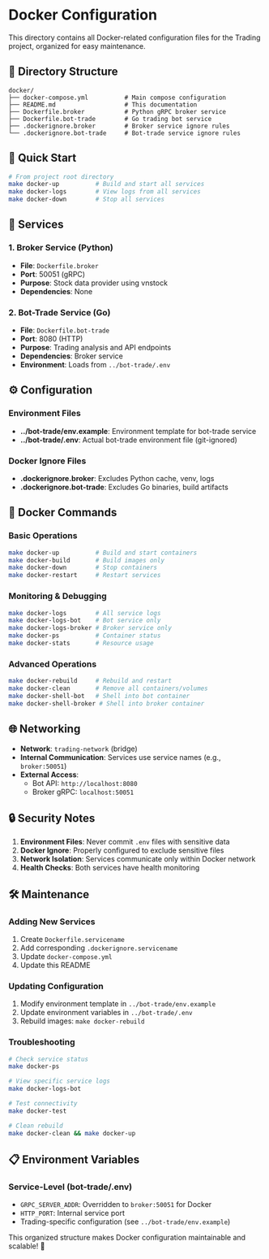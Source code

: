# Docker Configuration

This directory contains all Docker-related configuration files for the Trading project, organized for easy maintenance.

## 📁 Directory Structure

```
docker/
├── docker-compose.yml          # Main compose configuration
├── README.md                   # This documentation
├── Dockerfile.broker           # Python gRPC broker service
├── Dockerfile.bot-trade        # Go trading bot service
├── .dockerignore.broker        # Broker service ignore rules
└── .dockerignore.bot-trade     # Bot-trade service ignore rules
```

## 🚀 Quick Start

```bash
# From project root directory
make docker-up          # Build and start all services
make docker-logs        # View logs from all services
make docker-down        # Stop all services
```

## 🔧 Services

### 1. Broker Service (Python)
- **File**: `Dockerfile.broker`
- **Port**: 50051 (gRPC)
- **Purpose**: Stock data provider using vnstock
- **Dependencies**: None

### 2. Bot-Trade Service (Go)
- **File**: `Dockerfile.bot-trade`
- **Port**: 8080 (HTTP)
- **Purpose**: Trading analysis and API endpoints
- **Dependencies**: Broker service
- **Environment**: Loads from `../bot-trade/.env`

## ⚙️ Configuration

### Environment Files
- **../bot-trade/env.example**: Environment template for bot-trade service
- **../bot-trade/.env**: Actual bot-trade environment file (git-ignored)

### Docker Ignore Files
- **.dockerignore.broker**: Excludes Python cache, venv, logs
- **.dockerignore.bot-trade**: Excludes Go binaries, build artifacts

## 🐳 Docker Commands

### Basic Operations
```bash
make docker-up          # Build and start containers
make docker-build       # Build images only
make docker-down        # Stop containers
make docker-restart     # Restart services
```

### Monitoring & Debugging
```bash
make docker-logs        # All service logs
make docker-logs-bot    # Bot service only
make docker-logs-broker # Broker service only
make docker-ps          # Container status
make docker-stats       # Resource usage
```

### Advanced Operations
```bash
make docker-rebuild     # Rebuild and restart
make docker-clean       # Remove all containers/volumes
make docker-shell-bot   # Shell into bot container
make docker-shell-broker # Shell into broker container
```

## 🌐 Networking

- **Network**: `trading-network` (bridge)
- **Internal Communication**: Services use service names (e.g., `broker:50051`)
- **External Access**: 
  - Bot API: `http://localhost:8080`
  - Broker gRPC: `localhost:50051`

## 🔒 Security Notes

1. **Environment Files**: Never commit `.env` files with sensitive data
2. **Docker Ignore**: Properly configured to exclude sensitive files
3. **Network Isolation**: Services communicate only within Docker network
4. **Health Checks**: Both services have health monitoring

## 🛠 Maintenance

### Adding New Services
1. Create `Dockerfile.servicename`
2. Add corresponding `.dockerignore.servicename`
3. Update `docker-compose.yml`
4. Update this README

### Updating Configuration
1. Modify environment template in `../bot-trade/env.example`
2. Update environment variables in `../bot-trade/.env`
3. Rebuild images: `make docker-rebuild`

### Troubleshooting
```bash
# Check service status
make docker-ps

# View specific service logs
make docker-logs-bot

# Test connectivity
make docker-test

# Clean rebuild
make docker-clean && make docker-up
```

## 📋 Environment Variables

### Service-Level (bot-trade/.env)
- `GRPC_SERVER_ADDR`: Overridden to `broker:50051` for Docker
- `HTTP_PORT`: Internal service port
- Trading-specific configuration (see `../bot-trade/env.example`)

This organized structure makes Docker configuration maintainable and scalable! 🎯